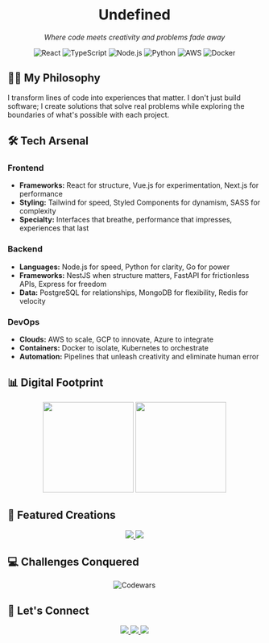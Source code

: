<div align="center">
  <h1>Undefined</h1>
  <p><em>Where code meets creativity and problems fade away</em></p>
</div>

<p align="center">
  <img src="https://img.shields.io/badge/React-61DAFB?style=for-the-badge&logo=react&logoColor=black" alt="React" />
  <img src="https://img.shields.io/badge/TypeScript-3178C6?style=for-the-badge&logo=typescript&logoColor=white" alt="TypeScript" />
  <img src="https://img.shields.io/badge/Node.js-339933?style=for-the-badge&logo=nodedotjs&logoColor=white" alt="Node.js" />
  <img src="https://img.shields.io/badge/Python-3776AB?style=for-the-badge&logo=python&logoColor=white" alt="Python" />
  <img src="https://img.shields.io/badge/AWS-232F3E?style=for-the-badge&logo=amazonaws&logoColor=white" alt="AWS" />
  <img src="https://img.shields.io/badge/Docker-2496ED?style=for-the-badge&logo=docker&logoColor=white" alt="Docker" />
</p>

## 👨‍💻 My Philosophy

I transform lines of code into experiences that matter. I don't just build software; I create solutions that solve real problems while exploring the boundaries of what's possible with each project.

## 🛠️ Tech Arsenal

### Frontend
- **Frameworks:** React for structure, Vue.js for experimentation, Next.js for performance
- **Styling:** Tailwind for speed, Styled Components for dynamism, SASS for complexity
- **Specialty:** Interfaces that breathe, performance that impresses, experiences that last

### Backend
- **Languages:** Node.js for speed, Python for clarity, Go for power
- **Frameworks:** NestJS when structure matters, FastAPI for frictionless APIs, Express for freedom
- **Data:** PostgreSQL for relationships, MongoDB for flexibility, Redis for velocity

### DevOps
- **Clouds:** AWS to scale, GCP to innovate, Azure to integrate
- **Containers:** Docker to isolate, Kubernetes to orchestrate
- **Automation:** Pipelines that unleash creativity and eliminate human error

## 📊 Digital Footprint

<div align="center">
  <img src="https://github-readme-stats.vercel.app/api?username=RaulAltamirano&show_icons=true&theme=tokyonight&hide_border=true" height="180" />
  <img src="https://github-readme-streak-stats.herokuapp.com/?user=RaulAltamirano&theme=tokyonight&hide_border=true" height="180" />
</div>

## 🌟 Featured Creations

<div align="center">
  <a href="https://github.com/RaulAltamirano/syntiIQ">
    <img src="https://denvercoder1-github-readme-stats.vercel.app/api/pin/?username=RaulAltamirano&repo=syntiIQ&theme=tokyonight&hide_border=true" />
  </a>
  <a href="https://github.com/RaulAltamirano/WalletWise">
    <img src="https://denvercoder1-github-readme-stats.vercel.app/api/pin/?username=RaulAltamirano&repo=WalletWise&theme=tokyonight&hide_border=true" />
  </a>
</div>

## 💻 Challenges Conquered

<div align="center">
  <img src="https://www.codewars.com/users/lPacman/badges/large" alt="Codewars" />
</div>

## 🤝 Let's Connect

<div align="center">
  <a href="https://www.linkedin.com/in/raúl-altamirano-lozano-954281247/">
    <img src="https://img.shields.io/badge/LinkedIn-Let's_Talk-0A66C2?style=for-the-badge&logo=linkedin&logoColor=white" />
  </a>
  <a href="mailto:altamirano.developer@gmail.com">
    <img src="https://img.shields.io/badge/Email-Write_Me-EA4335?style=for-the-badge&logo=gmail&logoColor=white" />
  </a>
  <a href="YOUR_PORTFOLIO_LINK">
    <img src="https://img.shields.io/badge/Portfolio-Explore-6673ff?style=for-the-badge&logo=googlechrome&logoColor=white" />
  </a>
</div>
